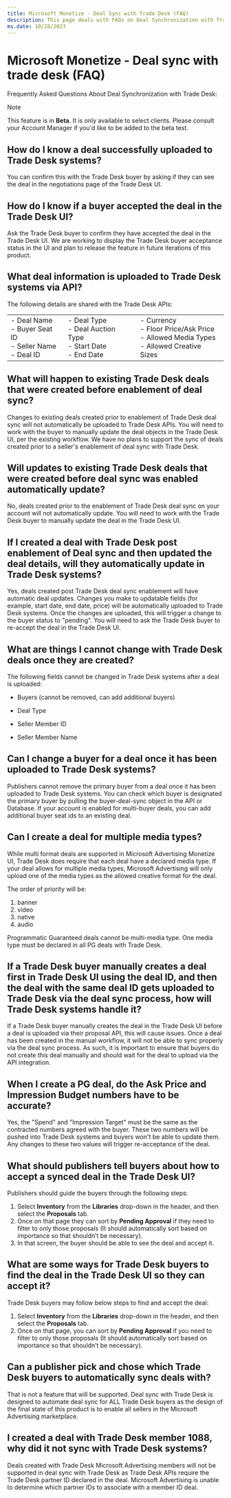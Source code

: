 ```yaml
---
title: Microsoft Monetize - Deal Sync with Trade Desk (FAQ)
description: This page deals with FAQs on Deal Synchronization with Trade Desk.
ms.date: 10/28/2023
---
```



# Microsoft Monetize - Deal sync with trade desk (FAQ)

Frequently Asked Questions About Deal Synchronization with Trade Desk:

> [!NOTE]
> This feature is in **Beta**. It is only available to select clients. Please consult your Account Manager if you'd like to be added to the beta test.

## How do I know a deal successfully uploaded to Trade Desk systems?

You can confirm this with the Trade Desk buyer by asking if they can see
the deal in the negotiations page of the Trade Desk UI.

## How do I know if a buyer accepted the deal in the Trade Desk UI?

Ask the Trade Desk buyer to confirm they have accepted the deal in the
Trade Desk UI. We are working to display the Trade Desk buyer acceptance
status in the UI and plan to release the feature in future iterations of
this product.

## What deal information is uploaded to Trade Desk systems via API?

The following details are shared with the Trade Desk APIs:

|  |  |  |
|---|---|---|
| - Deal Name<br> - Buyer Seat ID<br> - Seller Name<br> - Deal ID | - Deal Type<br> - Deal Auction Type<br> - Start Date<br> - End Date |  - Currency<br> - Floor Price/Ask Price<br> - Allowed Media Types<br> - Allowed Creative Sizes |


## What will happen to existing Trade Desk deals that were created before enablement of deal sync?

Changes to existing deals created prior to enablement of Trade Desk deal
sync will not automatically be uploaded to Trade Desk APIs. You will
need to work with the buyer to manually update the deal objects in the
Trade Desk UI, per the existing workflow. We have no plans to support
the sync of deals created prior to a seller's enablement of deal sync
with Trade Desk.

## Will updates to existing Trade Desk deals that were created before deal sync was enabled automatically update?

No, deals created prior to the enablement of Trade Desk deal sync on
your account will not automatically update. You will need to work with
the Trade Desk buyer to manually update the deal in the Trade Desk UI.

## If I created a deal with Trade Desk post enablement of Deal sync and then updated the deal details, will they automatically update in Trade Desk systems?

Yes, deals created post Trade Desk deal sync enablement will have
automatic deal updates. Changes you make to updatable fields (for
example, start date, end date, price) will be automatically uploaded to
Trade Desk systems. Once the changes are uploaded, this will trigger a
change to the buyer status to "pending". You will need to ask the Trade
Desk buyer to re-accept the deal in the Trade Desk UI.

## What are things I cannot change with Trade Desk deals once they are created?

The following fields cannot be changed in Trade Desk systems after a
deal is uploaded:

- Buyers (cannot be removed, can add additional buyers)

- Deal Type

- Seller Member ID

- Seller Member Name

## Can I change a buyer for a deal once it has been uploaded to Trade Desk systems?

Publishers cannot remove the primary buyer from a deal once it has been
uploaded to Trade Desk systems. You can check which buyer is designated
the primary buyer by pulling the buyer-deal-sync object in the API or
Database. If your account is enabled for multi-buyer deals, you can add
additional buyer seat ids to an existing deal.

## Can I create a deal for multiple media types?

While multi format deals are supported in Microsoft Advertising
Monetize UI, Trade Desk does require that each deal have a
declared media type. If your deal allows for multiple media types,
Microsoft Advertising will only upload one of the media types as
the allowed creative format for the deal.

The order of priority will be:

1. banner
1. video
1. native
1. audio

Programmatic Guaranteed deals cannot be multi-media type. One media type
must be declared in all PG deals with Trade Desk.

## If a Trade Desk buyer manually creates a deal first in Trade Desk UI using the deal ID, and then the deal with the same deal ID gets uploaded to Trade Desk via the deal sync process, how will Trade Desk systems handle it?

If a Trade Desk buyer manually creates the deal in the Trade Desk UI
before a deal is uploaded via their proposal API, this will cause
issues. Once a deal has been created in the manual workflow, it will not
be able to sync properly via the deal sync process. As such, it is
important to ensure that buyers do not create this deal manually and
should wait for the deal to upload via the API integration.

## When I create a PG deal, do the Ask Price and Impression Budget numbers have to be accurate?

Yes, the "Spend" and "Impression Target" must be the same as the
contracted numbers agreed with the buyer. These two numbers will be
pushed into Trade Desk systems and buyers won't be able to update them.
Any changes to these two values will trigger re-acceptance of the deal.

## What should publishers tell buyers about how to accept a synced deal in the Trade Desk UI?

Publishers should guide the buyers through the following steps:

1. Select **Inventory** from the
    **Libraries** drop-down in the
    header, and then select the
    **Proposals** tab.
1. Once on that page they can sort by
    **Pending Approval** if they need to
    filter to only those proposals (It should automatically sort based
    on importance so that shouldn’t be necessary).
1. In that screen, the buyer should be able to see the deal and accept
    it.

## What are some ways for Trade Desk buyers to find the deal in the Trade Desk UI so they can accept it?

Trade Desk buyers may follow below steps to find and accept the deal:

1. Select **Inventory** from the
    **Libraries** drop-down in the
    header, and then select the
    **Proposals** tab.
1. Once on that page, you can sort by
    **Pending Approval** if you need to
    filter to only those proposals (It should automatically sort based
    on importance so that shouldn’t be necessary).

## Can a publisher pick and chose which Trade Desk buyers to automatically sync deals with?

That is not a feature that will be supported. Deal sync with Trade Desk
is designed to automate deal sync for ALL Trade Desk buyers as the
design of the final state of this product is to enable all sellers in
the Microsoft Advertising marketplace.

## I created a deal with Trade Desk member 1088, why did it not sync with Trade Desk systems?

Deals created with Trade Desk Microsoft Advertising members will
not be supported in deal sync with Trade Desk as Trade Desk APIs require
the Trade Desk partner ID declared in the deal.
Microsoft Advertising is unable to determine which partner IDs
to associate with a member ID deal.
